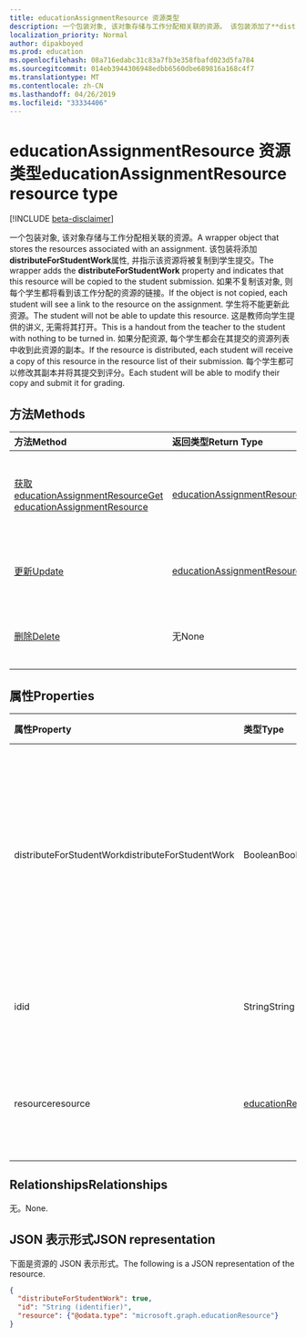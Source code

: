 ```yaml
---
title: educationAssignmentResource 资源类型
description: 一个包装对象, 该对象存储与工作分配相关联的资源。 该包装添加了**distributeForStudentWork**属性, 并指示该资源将
localization_priority: Normal
author: dipakboyed
ms.prod: education
ms.openlocfilehash: 08a716edabc31c83a7fb3e358fbafd023d5fa784
ms.sourcegitcommit: 014eb3944306948edbb6560dbe689816a168c4f7
ms.translationtype: MT
ms.contentlocale: zh-CN
ms.lasthandoff: 04/26/2019
ms.locfileid: "33334406"
---
```

# <a name="educationassignmentresource-resource-type"></a><span data-ttu-id="4a6c8-104">educationAssignmentResource 资源类型</span><span class="sxs-lookup"><span data-stu-id="4a6c8-104">educationAssignmentResource resource type</span></span>

[!INCLUDE [beta-disclaimer](../../includes/beta-disclaimer.md)]

<span data-ttu-id="4a6c8-105">一个包装对象, 该对象存储与工作分配相关联的资源。</span><span class="sxs-lookup"><span data-stu-id="4a6c8-105">A wrapper object that stores the resources associated with an assignment.</span></span> <span data-ttu-id="4a6c8-106">该包装将添加**distributeForStudentWork**属性, 并指示该资源将被复制到学生提交。</span><span class="sxs-lookup"><span data-stu-id="4a6c8-106">The wrapper adds the **distributeForStudentWork** property and indicates that this resource will be copied to the student submission.</span></span>  <span data-ttu-id="4a6c8-107">如果不复制该对象, 则每个学生都将看到该工作分配的资源的链接。</span><span class="sxs-lookup"><span data-stu-id="4a6c8-107">If the object is not copied, each student will see a link to the resource on the assignment.</span></span> <span data-ttu-id="4a6c8-108">学生将不能更新此资源。</span><span class="sxs-lookup"><span data-stu-id="4a6c8-108">The student will not be able to update this resource.</span></span> <span data-ttu-id="4a6c8-109">这是教师向学生提供的讲义, 无需将其打开。</span><span class="sxs-lookup"><span data-stu-id="4a6c8-109">This is a handout from the teacher to the student with nothing to be turned in.</span></span> <span data-ttu-id="4a6c8-110">如果分配资源, 每个学生都会在其提交的资源列表中收到此资源的副本。</span><span class="sxs-lookup"><span data-stu-id="4a6c8-110">If the resource is distributed, each student will receive a copy of this resource in the resource list of their submission.</span></span> <span data-ttu-id="4a6c8-111">每个学生都可以修改其副本并将其提交到评分。</span><span class="sxs-lookup"><span data-stu-id="4a6c8-111">Each student will be able to modify their copy and submit it for grading.</span></span>


## <a name="methods"></a><span data-ttu-id="4a6c8-112">方法</span><span class="sxs-lookup"><span data-stu-id="4a6c8-112">Methods</span></span>

| <span data-ttu-id="4a6c8-113">方法</span><span class="sxs-lookup"><span data-stu-id="4a6c8-113">Method</span></span>           | <span data-ttu-id="4a6c8-114">返回类型</span><span class="sxs-lookup"><span data-stu-id="4a6c8-114">Return Type</span></span>    |<span data-ttu-id="4a6c8-115">说明</span><span class="sxs-lookup"><span data-stu-id="4a6c8-115">Description</span></span>|
|:---------------|:--------|:----------|
|[<span data-ttu-id="4a6c8-116">获取 educationAssignmentResource</span><span class="sxs-lookup"><span data-stu-id="4a6c8-116">Get educationAssignmentResource</span></span>](../api/educationassignmentresource-get.md) | [<span data-ttu-id="4a6c8-117">educationAssignmentResource</span><span class="sxs-lookup"><span data-stu-id="4a6c8-117">educationAssignmentResource</span></span>](educationassignmentresource.md) |<span data-ttu-id="4a6c8-118">读取**educationAssignmentResource**对象的属性和关系。</span><span class="sxs-lookup"><span data-stu-id="4a6c8-118">Read properties and relationships of an **educationAssignmentResource** object.</span></span>|
|[<span data-ttu-id="4a6c8-119">更新</span><span class="sxs-lookup"><span data-stu-id="4a6c8-119">Update</span></span>](../api/educationassignmentresource-update.md) | [<span data-ttu-id="4a6c8-120">educationAssignmentResource</span><span class="sxs-lookup"><span data-stu-id="4a6c8-120">educationAssignmentResource</span></span>](educationassignmentresource.md) |<span data-ttu-id="4a6c8-121">更新**educationAssignmentResource**对象。</span><span class="sxs-lookup"><span data-stu-id="4a6c8-121">Update an **educationAssignmentResource** object.</span></span> |
|[<span data-ttu-id="4a6c8-122">删除</span><span class="sxs-lookup"><span data-stu-id="4a6c8-122">Delete</span></span>](../api/educationassignmentresource-delete.md) | <span data-ttu-id="4a6c8-123">无</span><span class="sxs-lookup"><span data-stu-id="4a6c8-123">None</span></span> |<span data-ttu-id="4a6c8-124">删除**educationAssignmentResource**对象。</span><span class="sxs-lookup"><span data-stu-id="4a6c8-124">Delete an **educationAssignmentResource** object.</span></span> |

## <a name="properties"></a><span data-ttu-id="4a6c8-125">属性</span><span class="sxs-lookup"><span data-stu-id="4a6c8-125">Properties</span></span>
| <span data-ttu-id="4a6c8-126">属性</span><span class="sxs-lookup"><span data-stu-id="4a6c8-126">Property</span></span>     | <span data-ttu-id="4a6c8-127">类型</span><span class="sxs-lookup"><span data-stu-id="4a6c8-127">Type</span></span>   |<span data-ttu-id="4a6c8-128">说明</span><span class="sxs-lookup"><span data-stu-id="4a6c8-128">Description</span></span>|
|:---------------|:--------|:----------|
|<span data-ttu-id="4a6c8-129">distributeForStudentWork</span><span class="sxs-lookup"><span data-stu-id="4a6c8-129">distributeForStudentWork</span></span>|<span data-ttu-id="4a6c8-130">Boolean</span><span class="sxs-lookup"><span data-stu-id="4a6c8-130">Boolean</span></span>|<span data-ttu-id="4a6c8-131">指示是否应将此资源复制到每个提交的学生进行修改和提交。</span><span class="sxs-lookup"><span data-stu-id="4a6c8-131">Indicates whether this resource should be copied to each student submission for modification and submission.</span></span>|
|<span data-ttu-id="4a6c8-132">id</span><span class="sxs-lookup"><span data-stu-id="4a6c8-132">id</span></span>|<span data-ttu-id="4a6c8-133">String</span><span class="sxs-lookup"><span data-stu-id="4a6c8-133">String</span></span>| <span data-ttu-id="4a6c8-134">此资源的 ID。</span><span class="sxs-lookup"><span data-stu-id="4a6c8-134">ID of this resource.</span></span> <span data-ttu-id="4a6c8-135">只读。</span><span class="sxs-lookup"><span data-stu-id="4a6c8-135">Read-only.</span></span>|
|<span data-ttu-id="4a6c8-136">resource</span><span class="sxs-lookup"><span data-stu-id="4a6c8-136">resource</span></span>|[<span data-ttu-id="4a6c8-137">educationResource</span><span class="sxs-lookup"><span data-stu-id="4a6c8-137">educationResource</span></span>](educationresource.md)|<span data-ttu-id="4a6c8-138">与此工作分配相关联的资源对象。</span><span class="sxs-lookup"><span data-stu-id="4a6c8-138">Resource object that has been associated with this assignment.</span></span>|

## <a name="relationships"></a><span data-ttu-id="4a6c8-139">Relationships</span><span class="sxs-lookup"><span data-stu-id="4a6c8-139">Relationships</span></span>
<span data-ttu-id="4a6c8-140">无。</span><span class="sxs-lookup"><span data-stu-id="4a6c8-140">None.</span></span>


## <a name="json-representation"></a><span data-ttu-id="4a6c8-141">JSON 表示形式</span><span class="sxs-lookup"><span data-stu-id="4a6c8-141">JSON representation</span></span>

<span data-ttu-id="4a6c8-142">下面是资源的 JSON 表示形式。</span><span class="sxs-lookup"><span data-stu-id="4a6c8-142">The following is a JSON representation of the resource.</span></span>

<!-- {
  "blockType": "resource",
  "optionalProperties": [

  ],
  "@odata.type": "microsoft.graph.educationAssignmentResource"
}-->

```json
{
  "distributeForStudentWork": true,
  "id": "String (identifier)",
  "resource": {"@odata.type": "microsoft.graph.educationResource"}
}

```

<!-- uuid: 8fcb5dbc-d5aa-4681-8e31-b001d5168d79
2015-10-25 14:57:30 UTC -->
<!--
{
  "type": "#page.annotation",
  "description": "educationAssignmentResource resource",
  "keywords": "",
  "section": "documentation",
  "tocPath": "",
  "suppressions": []
}
-->
